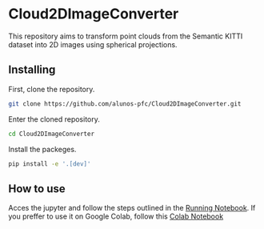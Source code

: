 # Cloud2DImageConverter

<!-- WARNING: THIS FILE WAS AUTOGENERATED! DO NOT EDIT! -->

This repository aims to transform point clouds from the Semantic KITTI
dataset into 2D images using spherical projections.

## Installing

First, clone the repository.

``` sh
git clone https://github.com/alunos-pfc/Cloud2DImageConverter.git
```

Enter the cloned repository.

``` sh
cd Cloud2DImageConverter
```

Install the packeges.

``` sh
pip install -e '.[dev]'
```

## How to use

Acces the jupyter and follow the steps outlined in the [Running
Notebook](../Running.ipynb). If you preffer to use it on Google Colab,
follow this [Colab
Notebook](https://colab.research.google.com/drive/1jdMYCYVA_Vkrkh8uYYqcPDdeqvaFjZgE?usp=sharing)

